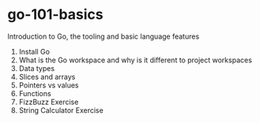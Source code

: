 # go-101-basics
Introduction to Go, the tooling and basic language features

1. Install Go
2. What is the Go workspace and why is it different to project workspaces
3. Data types
4. Slices and arrays
5. Pointers vs values
6. Functions
7. FizzBuzz Exercise
8. String Calculator Exercise
